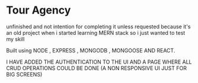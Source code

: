 # Tour Agency

unfinished and not intention for completing it unless requested because it's an old project when i started learning MERN stack so i just wanted to test my skill

Built using NODE , EXPRESS , MONGODB , MONGOOSE AND REACT.

I HAVE ADDED THE AUTHENTICATION TO THE UI AND A PAGE WHERE ALL CRUD OPERATIONS COULD BE DONE (A NON RESPONSIVE UI JUST FOR BIG SCREENS)
